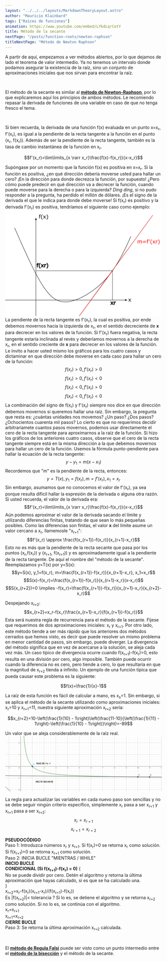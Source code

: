 ```yaml
---
layout: "../../../layouts/MarkdownTheoryLayout.astro"
author: "Mauricio Klainbard"
tags: ["Raíces de funciones"]
animation: https://www.youtube.com/embed/LYkdLqrCetY
title: Método de la secante  
nextPage: "/posts/function-roots/newton-raphson"
titleNextPage: "Método de Newton Raphson"
---
```


A partir de aquí, empezamos a ver métodos abiertos, por lo que dejamos de lado el teorema de valor intermedio. Ya no tenemos un intervalo donde podamos asegurar la existencia de la raíz, sino un conjunto de aproximaciones iniciales que nos sirvan para encontrar la raíz.

<br/>

El método de la secante es similar al [**método de Newton-Raphson**](/posts/function-roots/newton-raphson), por lo que explicaremos aquí los principios de ambos métodos. Le recomiendo repasar la derivada de funciones de una variable en caso de que no tenga fresco el tema.

<br/>

Si bien recuerda, la derivada de una función f(x) evaluada en un punto x=x<sub>r</sub>, f'(x<sub>r</sub>), es igual a la pendiente de la recta tangente a la función en el punto (x<sub>r</sub>, f(x<sub>r</sub>)). Además de ser la pendiente de la recta tangente, también es la tasa de cambio instantánea de la función en x<sub>r</sub>.

$$f'(x_r)=\lim\limits_{x \rarr x_r}\frac{f(x)-f(x_r)}{x-x_r}$$

Supóngase por un momento que la función f(x) es positiva en x=x<sub>r</sub>. Si la función es positiva, ¿en qué dirección debería moverse usted para hallar un cero? ¡En la dirección para donde decrezca la función, por supuesto! ¿Pero cómo puede predecir en qué dirección va a decrecer la función, cuando puede moverse para la derecha o para la izquierda? *Ding ding*, si no pudo responder a la pregunta, ha perdido el millón de dólares. ¡Es el signo de la derivada el que le indica para donde debe moverse! Si f(x<sub>r</sub>) es positivo y la derivada f'(x<sub>r</sub>) es positiva, tendríamos el siguiente caso como ejemplo:
![Ejemplo de derivada](../../../../public/example-derivate.png)
La pendiente de la recta tangente es f'(x<sub>r</sub>), la cual es positiva, por ende debemos movernos hacia la izquierda de x<sub>r</sub>, en el sentido decreciente de **x** para decrecer en los valores de la función. Si f'(x<sub>r</sub>) fuera negativa, la recta tangente estaría inclinada al revés y deberíamos movernos a la derecha de x<sub>r</sub>, en el sentido creciente de **x** para decrecer en los valores de la función. Le invito a hacer usted mismo los gráficos para los cuatro casos y dictaminar en que dirección debe moverse en cada caso para hallar un cero de la función:
$$f(x_r)>0, f'(x_r)>0$$
$$f(x_r)>0, f'(x_r)<0$$
$$f(x_r)<0,f'(x_r)>0$$
$$f(x_r)<0, f'(x_r)<0$$
La combinación del signo de f(x<sub>r</sub>) y f'(x<sub>r</sub>) siempre nos dice en que dirección debemos movernos si queremos hallar una raíz. Sin embargo, la pregunta que resta es: ¿cuántas unidades nos movemos? ¿Un paso? ¿Dos pasos? ¿Ochocientos cuarenta mil pasos? Lo cierto es que no requerimos decidir arbitrariamete cuantos pasos movernos, podemos usar directamente el cero de la recta tangente para aproximarnos a la raíz de la función. Si hizo los gráficos de los anteriores cuatro casos, observe que el cero de la recta tangente siempre está en la misma dirección a la que debemos movernos para hallar un cero de la función. Usemos la fórmula punto-pendiente para hallar la ecuación de la recta tangente:
$$y-y_1=m(x-x_1)$$
Recordemos que "m" es la pendiente de la recta, entonces:
$$y=T(x), y_1=f(x_r), m=f'(x_r), x_1=x_r$$
Sin embargo, asumamos que no conocemos el valor de f'(x<sub>r</sub>), ya sea porque resulta díficil hallar la expresión de la derivada o alguna otra razón. Si usted recuerda, el valor de la derivada era:
$$f'(x_r)=\lim\limits_{x \rarr x_r}\frac{f(x)-f(x_r)}{x-x_r}$$
Aún podemos aproximar el valor de la derivada sacando el límite y utilizando diferencias finitas, tratando de que sean lo más pequeñas posibles. Como las diferencias son finitas, el valor **x** del límite asume un valor cercano a x<sub>r</sub>, llamemosle "x<sub>r+1</sub>":
$$f'(x_r) \approx \frac{f(x_{r+1})-f(x_r)}{x_{r+1}-x_r}$$
Esto no es más que la pendiente de la recta secante que pasa por los puntos (x<sub>r</sub>,f(x<sub>r</sub>)) y (x<sub>r+1</sub>, f(x<sub>r+1</sub>)) y es aproximadamente igual a la pendiente de la recta tangente. De aquí el nombre del "método de la secante". Reemplazamos y=T(x) por y=S(x):
$$y=S(x), y_1=f(x_r), m=\frac{f(x_{r+1})-f(x_r)}{x_{r+1}-x_r}, x_1=x_r$$
$$S(x)-f(x_r)=\frac{f(x_{r+1})-f(x_r)}{x_{r+1}-x_r}(x-x_r)$$
$$S(x_{r+2})=0 \implies -f(x_r)=\frac{f(x_{r+1})-f(x_r)}{x_{r+1}-x_r}(x_{r+2}-x_r)$$

Despejando x<sub>r+2</sub>:
$$x_{r+2}=x_r-f(x_r)\frac{x_{r+1}-x_r}{f(x_{r+1})-f(x_r)}$$
Esta será nuestra regla de recurrencia para el método de la secante. Fíjese que requerimos de dos aproximaciones iniciales: x<sub>r</sub> y x<sub>r+1</sub>. Por otro lado, este método tiende a ser más rápido que los anteriores dos métodos cerrados que hemos visto, es decir que puede resolver un mismo problema en menor cantidad de pasos, sin embargo, puede diverger. La divergencia del método significa que en vez de acercarse a la solución, se aleja cada vez más. Un caso típico de divergencia ocurre cuando f(x<sub>r+1</sub>)-f(x<sub>r</sub>)=0, esto resulta en una división por cero, algo imposible. También puede ocurrir cuando la diferencia no es cero, pero tiende a cero, lo que resultaría en que la magnitud de x<sub>r+2</sub> tienda a infinito. Un ejemplo de una función típica que pueda causar este problema es la siguiente:

$$f(x)=\frac{1}{x}-1$$

La raíz de esta función es fácil de calcular a mano, es x<sub>s</sub>=1. Sin embargo, si se aplica el método de la secante utilizando como aproximaciones iniciales: x<sub>r</sub>=10 y x<sub>r+1</sub>=11, nuestra siguiente aproximación x<sub>r+2</sub> sería:

$$x_{r+2}=10-\left(\frac{1}{10} - 1\right)\left(\frac{11-10}{\left(\frac{1}{11} - 1\right)-\left(\frac{1}{10} - 1\right)}\right)=-89$$

Un valor que se aleja considerablemente de la raíz real.
![Ejemplo de recta secante](../../../../public/example-secant.png)

La regla para actualizar las variables en cada nuevo paso son sencillas y no se debe seguir ningún criterio específico, simplemente x<sub>r</sub> pasa a ser x<sub>r+1</sub> y x<sub>r+1</sub> pasa a ser x<sub>r+2</sub>:
$$x_r=x_{r+1}$$
$$x_{r+1}=x_{r+2}$$

**PSEUDOCÓDIGO**
<br/>
Paso 1: Introduzca números x<sub>r</sub> y x<sub>r+1</sub>. Si f(x<sub>r</sub>)=0 se retorna x<sub>r</sub> como solución. Si f(x<sub>r+1</sub>)=0 se retorna x<sub>r+1</sub> como solución.
<br/>
Paso 2: INICIA BUCLE "MIENTRAS / WHILE"
<br/>
**INICIO BUCLE**
<br/>
**CONDICIONAL (Si f(x<sub>r+1</sub>)-f(x<sub>r</sub>) = 0)** {
    <br/>
    No se puede dividir por cero. Detén el algoritmo y retorna la última aproximación que hayas calculado, si es que se ha calculado una.
    <br/>
}
<br/>
x<sub>r+2</sub>=x<sub>r</sub>-f(x<sub>r</sub>)(x<sub>r+1</sub>-x<sub>r</sub>)/(f(x<sub>r+1</sub>)-f(x<sub>r</sub>))
<br/>
Es |f(x<sub>r+2</sub>)|< tolerancia ? Si lo es, se detiene el algoritmo y se retorna x<sub>r+2</sub> como solución. Si no lo es, se continúa con el algoritmo.
<br/>
x<sub>r</sub>=x<sub>r+1</sub>
<br/>
x<sub>r+1</sub>=x<sub>r+2</sub>
<br/>
**CIERRE BUCLE**
<br/>
Paso 3: Se retorna la última aproximación x<sub>r+2</sub> calculada.

<br/>

El [**método de Regula Falsi**](/posts/function-roots/regula-falsi) puede ser visto como un punto intermedio entre el [**método de la bisección**](/posts/function-roots/bisection) y el método de la secante.